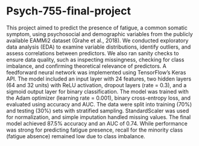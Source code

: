 # Psych-755-final-project

This project aimed to predict the presence of fatigue, a common somatic symptom, using psychosocial and demographic variables from the publicly available EAMMi2 dataset (Grahe et al., 2018). We conducted exploratory data analysis (EDA) to examine variable distributions, identify outliers, and assess correlations between predictors. We also ran sanity checks to ensure data quality, such as inspecting missingness, checking for class imbalance, and confirming theoretical relevance of predictors. A feedforward neural network was implemented using TensorFlow’s Keras API. The model included an input layer with 24 features, two hidden layers (64 and 32 units) with ReLU activation, dropout layers (rate = 0.3), and a sigmoid output layer for binary classification. The model was trained with the Adam optimizer (learning rate = 0.001), binary cross-entropy loss, and evaluated using accuracy and AUC. The data were split into training (70%) and testing (30%) sets with stratified sampling. StandardScaler was used for normalization, and simple imputation handled missing values. The final model achieved 87.5% accuracy and an AUC of 0.74. While performance was strong for predicting fatigue presence, recall for the minority class (fatigue absence) remained low due to class imbalance.
